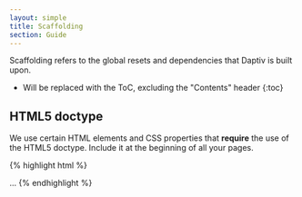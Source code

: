 ```yaml
---
layout: simple
title: Scaffolding
section: Guide
---
```


Scaffolding refers to the global resets and dependencies that Daptiv is built upon.

* Will be replaced with the ToC, excluding the "Contents" header
{:toc}

## HTML5 doctype

We use certain HTML elements and CSS properties that **require** the use of the HTML5 doctype. Include it at the beginning of all your pages.

{% highlight html %}
<!DOCTYPE html>
<html lang="en">
  ...
</html>
{% endhighlight %}
